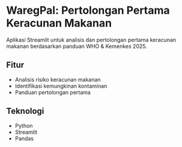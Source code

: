 # WaregPal: Pertolongan Pertama Keracunan Makanan

Aplikasi Streamlit untuk analisis dan pertolongan pertama keracunan makanan berdasarkan panduan WHO & Kemenkes 2025.

## Fitur
- Analisis risiko keracunan makanan
- Identifikasi kemungkinan kontaminan
- Panduan pertolongan pertama

## Teknologi
- Python
- Streamlit
- Pandas

